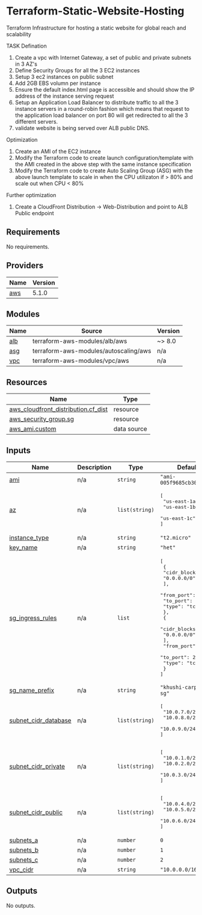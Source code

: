 # Terraform-Static-Website-Hosting
Terraform Infrastructure for hosting a static website for global reach and scalability 

TASK Defination
1) Create a vpc with Internet Gateway, a set of public and private subnets in 3 AZ's
2) Define Security Groups for all the 3 EC2 instances
3) Setup 3 ec2 instances on public subnet
4) Add 2GB EBS volumn per instance
5) Ensure the default index.html page is accessible and should show the IP address of the instance serving request
6) Setup an Application Load Balancer to distribute traffic to all the 3 instance servers in a round-robin fashion which means that request to the application load balancer on port 80 will get redirected to all the 3 different servers.
7) validate website is being served over ALB public DNS.

Optimization 
1) Create an AMI of the EC2 instance
2) Modify the Terraform code to create launch configuration/template with the AMI created in the above step with the same instance specification
3) Modify the Terraform code to create Auto Scaling Group (ASG) with the above launch template to scale in when the CPU utilizaton if > 80% and scale out when CPU < 80%

Further optimization 
1) Create a CloudFront Distribution -> Web-Distribution and point to ALB Public endpoint


## Requirements

No requirements.

## Providers

| Name | Version |
|------|---------|
| <a name="provider_aws"></a> [aws](#provider\_aws) | 5.1.0 |

## Modules

| Name | Source | Version |
|------|--------|---------|
| <a name="module_alb"></a> [alb](#module\_alb) | terraform-aws-modules/alb/aws | ~> 8.0 |
| <a name="module_asg"></a> [asg](#module\_asg) | terraform-aws-modules/autoscaling/aws | n/a |
| <a name="module_vpc"></a> [vpc](#module\_vpc) | terraform-aws-modules/vpc/aws | n/a |

## Resources

| Name | Type |
|------|------|
| [aws_cloudfront_distribution.cf_dist](https://registry.terraform.io/providers/hashicorp/aws/latest/docs/resources/cloudfront_distribution) | resource |
| [aws_security_group.sg](https://registry.terraform.io/providers/hashicorp/aws/latest/docs/resources/security_group) | resource |
| [aws_ami.custom](https://registry.terraform.io/providers/hashicorp/aws/latest/docs/data-sources/ami) | data source |

## Inputs

| Name | Description | Type | Default | Required |
|------|-------------|------|---------|:--------:|
| <a name="input_ami"></a> [ami](#input\_ami) | n/a | `string` | `"ami-005f9685cb30f234b"` | no |
| <a name="input_az"></a> [az](#input\_az) | n/a | `list(string)` | <pre>[<br>  "us-east-1a",<br>  "us-east-1b",<br>  "us-east-1c"<br>]</pre> | no |
| <a name="input_instance_type"></a> [instance\_type](#input\_instance\_type) | n/a | `string` | `"t2.micro"` | no |
| <a name="input_key_name"></a> [key\_name](#input\_key\_name) | n/a | `string` | `"het"` | no |
| <a name="input_sg_ingress_rules"></a> [sg\_ingress\_rules](#input\_sg\_ingress\_rules) | n/a | `list` | <pre>[<br>  {<br>    "cidr_blocks": [<br>      "0.0.0.0/0"<br>    ],<br>    "from_port": 80,<br>    "to_port": 80,<br>    "type": "tcp"<br>  },<br>  {<br>    "cidr_blocks": [<br>      "0.0.0.0/0"<br>    ],<br>    "from_port": 22,<br>    "to_port": 22,<br>    "type": "tcp"<br>  }<br>]</pre> | no |
| <a name="input_sg_name_prefix"></a> [sg\_name\_prefix](#input\_sg\_name\_prefix) | n/a | `string` | `"khushi-carpenter-sg"` | no |
| <a name="input_subnet_cidr_database"></a> [subnet\_cidr\_database](#input\_subnet\_cidr\_database) | n/a | `list(string)` | <pre>[<br>  "10.0.7.0/24",<br>  "10.0.8.0/24",<br>  "10.0.9.0/24"<br>]</pre> | no |
| <a name="input_subnet_cidr_private"></a> [subnet\_cidr\_private](#input\_subnet\_cidr\_private) | n/a | `list(string)` | <pre>[<br>  "10.0.1.0/24",<br>  "10.0.2.0/24",<br>  "10.0.3.0/24"<br>]</pre> | no |
| <a name="input_subnet_cidr_public"></a> [subnet\_cidr\_public](#input\_subnet\_cidr\_public) | n/a | `list(string)` | <pre>[<br>  "10.0.4.0/24",<br>  "10.0.5.0/24",<br>  "10.0.6.0/24"<br>]</pre> | no |
| <a name="input_subnets_a"></a> [subnets\_a](#input\_subnets\_a) | n/a | `number` | `0` | no |
| <a name="input_subnets_b"></a> [subnets\_b](#input\_subnets\_b) | n/a | `number` | `1` | no |
| <a name="input_subnets_c"></a> [subnets\_c](#input\_subnets\_c) | n/a | `number` | `2` | no |
| <a name="input_vpc_cidr"></a> [vpc\_cidr](#input\_vpc\_cidr) | n/a | `string` | `"10.0.0.0/16"` | no |

## Outputs

No outputs.
